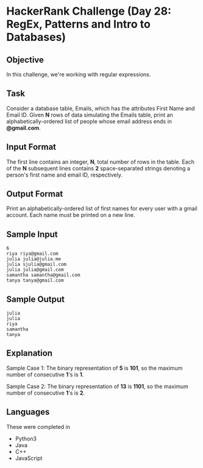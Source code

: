 # HackerRank Challenge (Day 28: RegEx, Patterns and Intro to Databases)

## Objective
In this challenge, we're working with regular expressions.

## Task
Consider a database table, Emails, which has the attributes First Name and Email ID. Given **N** rows of data simulating the Emails table, print an alphabetically-ordered list of people whose email address ends in **@gmail.com**.

## Input Format
The first line contains an integer, **N**, total number of rows in the table.
Each of the **N** subsequent lines contains **2** space-separated strings denoting a person's first name and email ID, respectively.

## Output Format
Print an alphabetically-ordered list of first names for every user with a gmail account. Each name must be printed on a new line.

## Sample Input
```
6
riya riya@gmail.com
julia julia@julia.me
julia sjulia@gmail.com
julia julia@gmail.com
samantha samantha@gmail.com
tanya tanya@gmail.com
```

## Sample Output
```
julia
julia
riya
samantha
tanya
```

## Explanation
Sample Case 1:
The binary representation of **5** is **101**, so the maximum number of consecutive **1**'s is **1**.

Sample Case 2:
The binary representation of **13** is **1101**, so the maximum number of consecutive **1**'s is **2**.

## Languages
These were completed in
- Python3
- Java
- C++
- JavaScript
